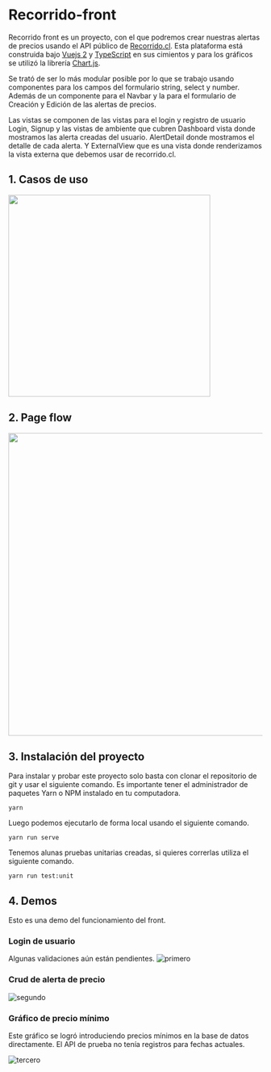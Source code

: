 # Recorrido-front

Recorrido front es un proyecto, con el que podremos crear nuestras alertas de precios usando el API público de [Recorrido.cl](https://www.recorrido.cl/en). Esta plataforma está construida bajo [Vuejs 2](https://vuejs.org/) y [TypeScript](https://www.typescriptlang.org/) en sus cimientos y para los gráficos se utilizó la librería [Chart.js](https://www.chartjs.org/).

Se trató de ser lo más modular posible por lo que se trabajo usando componentes para los campos del formulario string, select y number. Además de un componente para el Navbar y la para el formulario de Creación y Edición de las alertas de precios.

Las vistas se componen de las vistas para el login y registro de usuario Login, Signup y las vistas de ambiente que cubren Dashboard vista donde mostramos las alerta creadas del usuario. AlertDetail donde mostramos el detalle de cada alerta. Y ExternalView que es una vista donde renderizamos la vista externa que debemos usar de recorrido.cl.

## 1. Casos de uso

<img src="https://imgur.com/MsN3hXE.png" width="400"/>

## 2. Page flow

<img src="https://imgur.com/LmsO7by.png" width="600"/>

## 3. Instalación del proyecto

Para instalar y probar este proyecto solo basta con clonar el repositorio de git y usar el siguiente comando. Es importante tener el administrador de paquetes Yarn o NPM instalado en tu computadora.

```
yarn
```

Luego podemos ejecutarlo de forma local usando el siguiente comando.


```
yarn run serve
```

Tenemos alunas pruebas unitarias creadas, si quieres correrlas utiliza el siguiente comando.

```
yarn run test:unit
```

## 4. Demos

Esto es una demo del funcionamiento del front. 

### Login de usuario
Algunas validaciones aún están pendientes.
![primero](https://user-images.githubusercontent.com/34007326/134978210-2e2aeebd-e0cb-4f5e-84d5-dc933051d457.gif)

### Crud de alerta de precio
![segundo](https://user-images.githubusercontent.com/34007326/134978320-55f46f1c-eb20-4e7e-90f8-93c580c34dd5.gif)

### Gráfico de precio mínimo
Este gráfico se logró introduciendo precios mínimos en la base de datos directamente. El API de prueba no tenía registros para fechas actuales.

![tercero](https://user-images.githubusercontent.com/34007326/134978181-82821c79-5f56-447c-a81a-e82f6b8696d7.gif)


